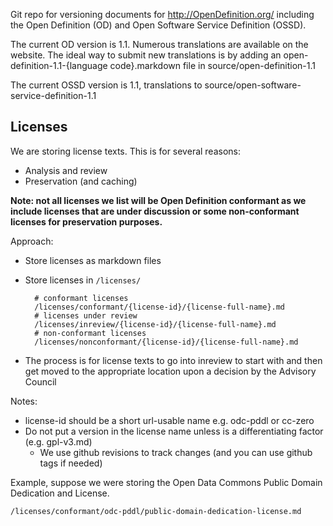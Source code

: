 Git repo for versioning documents for <http://OpenDefinition.org/> including
the Open Definition (OD) and Open Software Service Definition (OSSD).

The current OD version is 1.1. Numerous translations are available
on the website. The ideal way to submit new translations is by adding
an open-definition-1.1-{language code}.markdown file in
source/open-definition-1.1

The current OSSD version is 1.1, translations to
source/open-software-service-definition-1.1

## Licenses

We are storing license texts. This is for several reasons:

* Analysis and review
* Preservation (and caching)

**Note: not all licenses we list will be Open Definition conformant as we
include licenses that are under discussion or some non-conformant licenses for
preservation purposes.**

Approach:

* Store licenses as markdown files
* Store licenses in `/licenses/`

        # conformant licenses
        /licenses/conformant/{license-id}/{license-full-name}.md  
        # licenses under review
        /licenses/inreview/{license-id}/{license-full-name}.md
        # non-conformant licenses
        /licenses/nonconformant/{license-id}/{license-full-name}.md
* The process is for license texts to go into inreview to start with and then
  get moved to the appropriate location upon a decision by the Advisory Council

Notes:

* license-id should be a short url-usable name e.g. odc-pddl or cc-zero
* Do not put a version in the license name unless is a differentiating factor
  (e.g. gpl-v3.md)
  * We use github revisions to track changes (and you can use github tags if
    needed)

Example, suppose we were storing the Open Data Commons Public Domain Dedication
and License.

    /licenses/conformant/odc-pddl/public-domain-dedication-license.md

